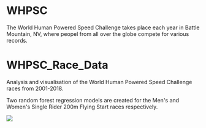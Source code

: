 # WHPSC
The World Human Powered Speed Challenge takes place each year in Battle Mountain, NV, where peopel from all over the globe compete for various records.


# WHPSC_Race_Data
Analysis and visualisation of the World Human Powered Speed Challenge races from 2001-2018.

Two random forest regression models are created for the Men's and Women's Single Rider 200m Flying Start races respectively.

<img src="/images/whpsc_race_infographic.png?raw=true"/>
